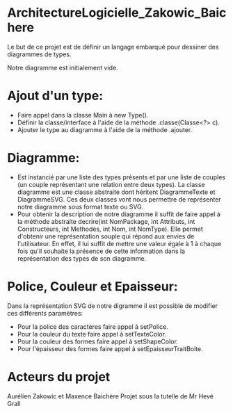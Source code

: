 # ArchitectureLogicielle_Zakowic_Baichere

Le but de ce projet est de définir un langage embarqué pour dessiner des diagrammes de types.

Notre diagramme est initialement vide.

# Ajout d'un type:
- Faire appel dans la classe Main à new Type().
- Définir la classe/interface à l'aide de la méthode .classe(Classe<?> c).
- Ajouter le type au diagramme à l'aide de la méthode .ajouter.

# Diagramme:
- Est instancié par une liste des types présents et par une liste de couples (un couple représentant une relation entre deux types).
 La classe diagramme est une classe abstraite dont héritent DiagrammeTexte et DiagrammeSVG. Ces deux classes vont nous permettre de     représenter notre diagramme sous format texte ou SVG.
- Pour obtenir la description de notre diagramme il suffit de faire appel à la méthode abstraite decrire(int NomPackage, int Attributs, int Constructeurs, int Methodes, int Nom, int NomType).
 Elle permet d'obtenir une représentation souple qui répond aux envies de l'utilisateur. En effet, il lui suffit de mettre une valeur égale à 1 à chaque fois qu'il souhaite la présence de cette information dans la représentation des types de son diagramme.
 
# Police, Couleur et Epaisseur:
  Dans la représentation SVG de notre digramme il est possible de modifier ces différents paramètres:
  - Pour la police des caractères faire appel à setPolice.
  - Pour la couleur du texte faire appel à setTexteColor.
  - Pour la couleur des formes faire appel à setShapeColor.
  - Pour l'épaisseur des formes faire appel à setEpaisseurTraitBoite.

# Acteurs du projet
Aurélien Zakowic et Maxence Baichère
Projet sous la tutelle de Mr Hevé Grall
